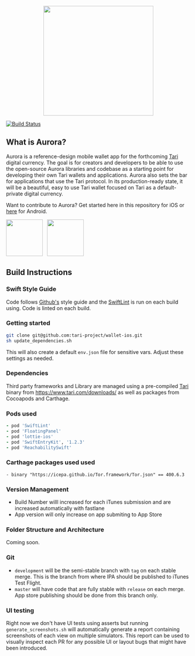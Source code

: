 <p align="center">
	<img width="300" src="https://tari.com/assets/img/tari-logo.svg">
</p>

[![Build Status](https://travis-ci.com/tari-project/wallet-ios.svg?branch=development)](https://travis-ci.com/tari-project/wallet-ios)

## What is Aurora?
Aurora is a reference-design mobile wallet app for the forthcoming [Tari](https://www.tari.com/) digital currency. The goal is for creators and developers to be able to use the open-source Aurora libraries and codebase as a starting point for developing their own Tari wallets and applications. Aurora also sets the bar for applications that use the Tari protocol. In its production-ready state, it will be a beautiful, easy to use Tari wallet focused on Tari as a default-private digital currency.

Want to contribute to Aurora? Get started here in this repository for iOS or [here](https://github.com/tari-project/wallet-android) for Android.

<a href="https://apps.apple.com/us/app/tari-aurora/id1503654828" target="_blank"><img width="100" src="https://aurora.tari.com/img/AppStoreButton_large.svg"></a>&nbsp;&nbsp;&nbsp;<a href="https://play.google.com/store/apps/details?id=com.tari.android.wallet" target="_blank"><img width="100" src="https://aurora.tari.com/img/PlayStoreButton_large.svg"></a>

## Build Instructions

### Swift Style Guide

Code follows [Github's](https://github.com/github/swift-style-guide) style guide and the [SwiftLint](https://github.com/realm/SwiftLint) is run on each build using. Code is linted on each build.

### Getting started

```bash
git clone git@github.com:tari-project/wallet-ios.git
sh update_dependencies.sh
```

This will also create a default `env.json` file for sensitive vars. Adjust these settings as needed.

### Dependencies

Third party frameworks and Library are managed using a pre-compiled [Tari](https://github.com/tari-project/tari) binary from https://www.tari.com/downloads/ as well as packages from Cocoapods and Carthage.

### Pods used 

```ruby
- pod 'SwiftLint'
- pod 'FloatingPanel'
- pod 'lottie-ios'
- pod 'SwiftEntryKit', '1.2.3'
- pod 'ReachabilitySwift'
```

### Carthage packages used used 

    - binary "https://icepa.github.io/Tor.framework/Tor.json" == 400.6.3


### Version Management

* Build Number willl increased for each iTunes submission and are increased automatically with fastlane
* App version will only increase on app submiting to App Store

### Folder Structure and Architecture

Coming soon.

### Git

- `development` will be the semi-stable branch with `tag` on each stable merge. This is the branch from where IPA should be published to iTunes Test Flight.
- `master` will have code that are fully stable with `release` on each merge. App store publishing should be done from this branch only.

### UI testing

Right now we don't have UI tests using asserts but running `generate_screenshots.sh` will automatically generate a report containing screenshots of each view on multiple simulators. This report can be used to visually inspect each PR for any possible UI or layout bugs that might have been introduced.